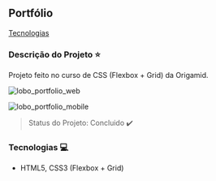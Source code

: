 ## Portfólio

[Tecnologias](#tecnologias-computer)

### Descrição do Projeto :star:

Projeto feito no curso de CSS (Flexbox + Grid) da Origamid.

![lobo_portfolio_web](https://user-images.githubusercontent.com/98993736/191188235-58349306-dc84-402e-a1b3-9021697ba7ab.png)

![lobo_portfolio_mobile](https://user-images.githubusercontent.com/98993736/191188350-c907cfa1-3b69-413f-a651-5ffbc320121f.png)

> Status do Projeto: Concluido :heavy_check_mark:

### Tecnologias :computer:

- HTML5, CSS3 (Flexbox + Grid)

